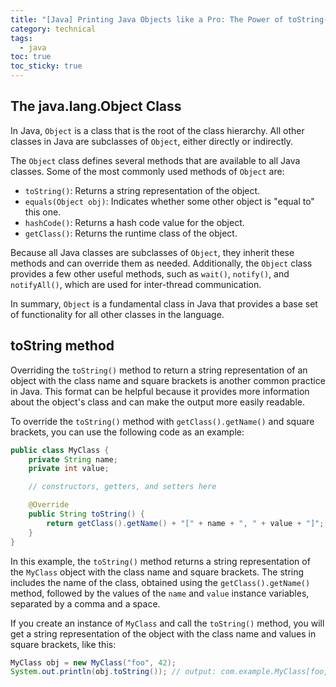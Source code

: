```yaml
---
title: "[Java] Printing Java Objects like a Pro: The Power of toString()"
category: technical
tags:
  - java
toc: true
toc_sticky: true
---
```


## The java.lang.Object Class
In Java, `Object` is a class that is the root of the class hierarchy. All other classes in Java are subclasses of `Object`, either directly or indirectly.

The `Object` class defines several methods that are available to all Java classes. Some of the most commonly used methods of `Object` are:

* `toString()`: Returns a string representation of the object.
* `equals(Object obj)`: Indicates whether some other object is "equal to" this one.
* `hashCode()`: Returns a hash code value for the object.
* `getClass()`: Returns the runtime class of the object.

Because all Java classes are subclasses of `Object`, they inherit these methods and can override them as needed. Additionally, the `Object` class provides a few other useful methods, such as `wait()`, `notify()`, and `notifyAll()`, which are used for inter-thread communication.

In summary, `Object` is a fundamental class in Java that provides a base set of functionality for all other classes in the language.

## toString method
Overriding the `toString()` method to return a string representation of an object with the class name and square brackets is another common practice in Java. This format can be helpful because it provides more information about the object's class and can make the output more easily readable.

To override the `toString()` method with `getClass().getName()` and square brackets, you can use the following code as an example:

```java
public class MyClass {
    private String name;
    private int value;

    // constructors, getters, and setters here

    @Override
    public String toString() {
        return getClass().getName() + "[" + name + ", " + value + "]";
    }
}
```

In this example, the `toString()` method returns a string representation of the `MyClass` object with the class name and square brackets. The string includes the name of the class, obtained using the `getClass().getName()` method, followed by the values of the `name` and `value` instance variables, separated by a comma and a space.

If you create an instance of `MyClass` and call the `toString()` method, you will get a string representation of the object with the class name and values in square brackets, like this:

```java
MyClass obj = new MyClass("foo", 42);
System.out.println(obj.toString()); // output: com.example.MyClass[foo, 42]
```
